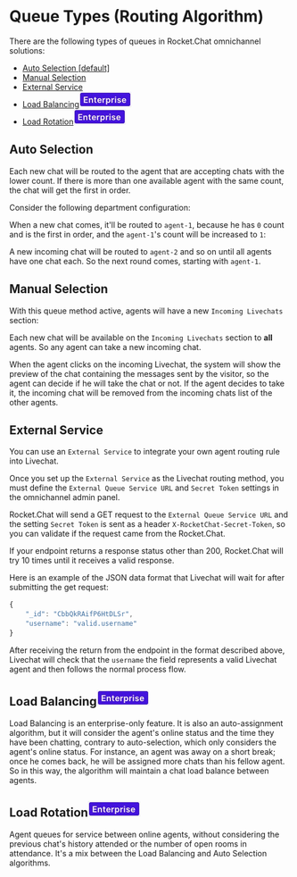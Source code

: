 # Queue Types \(Routing Algorithm\)

There are the following types of queues in Rocket.Chat omnichannel solutions:

* [Auto Selection \[default\]](queue-types-routing-algorithm.md#auto-selection)
* [Manual Selection](queue-types-routing-algorithm.md#manual-selection)
* [External Service](queue-types-routing-algorithm.md#external-service)
* [Load Balancing](queue-types-routing-algorithm.md#load-balancing)![](../../../../../.gitbook/assets/2021-06-10_22-31-38%20%283%29%20%283%29%20%281%29.jpg) 
* [Load Rotation](queue-types-routing-algorithm.md#load-rotation)![](../../../../../.gitbook/assets/2021-06-10_22-31-38%20%283%29%20%283%29%20%281%29.jpg) 

## Auto Selection

Each new chat will be routed to the agent that are accepting chats with the lower count. If there is more than one available agent with the same count, the chat will get the first in order.

Consider the following department configuration:

When a new chat comes, it'll be routed to `agent-1`, because he has `0` count and is the first in order, and the `agent-1`'s count will be increased to `1`:

A new incoming chat will be routed to `agent-2` and so on until all agents have one chat each. So the next round comes, starting with `agent-1`.

## Manual Selection

With this queue method active, agents will have a new `Incoming Livechats` section:

Each new chat will be available on the `Incoming Livechats` section to **all** agents. So any agent can take a new incoming chat.

When the agent clicks on the incoming Livechat, the system will show the preview of the chat containing the messages sent by the visitor, so the agent can decide if he will take the chat or not. If the agent decides to take it, the incoming chat will be removed from the incoming chats list of the other agents.

## External Service

You can use an `External Service` to integrate your own agent routing rule into Livechat.

Once you set up the `External Service` as the Livechat routing method, you must define the `External Queue Service URL` and `Secret Token` settings in the omnichannel admin panel.

Rocket.Chat will send a GET request to the `External Queue Service URL` and the setting `Secret Token` is sent as a header `X-RocketChat-Secret-Token`, so you can validate if the request came from the Rocket.Chat.

If your endpoint returns a response status other than 200, Rocket.Chat will try 10 times until it receives a valid response.

Here is an example of the JSON data format that Livechat will wait for after submitting the get request:

```javascript
{
    "_id": "CbbQkRAifP6HtDLSr",
    "username": "valid.username"
}
```

After receiving the return from the endpoint in the format described above, Livechat will check that the `username` the field represents a valid Livechat agent and then follows the normal process flow.

## Load Balancing![](../../../../../.gitbook/assets/2021-06-10_22-31-38%20%283%29%20%283%29%20%281%29.jpg) 

Load Balancing is an enterprise-only feature. It is also an auto-assignment algorithm, but it will consider the agent's online status and the time they have been chatting, contrary to auto-selection, which only considers the agent's online status. For instance, an agent was away on a short break; once he comes back, he will be assigned more chats than his fellow agent. So in this way, the algorithm will maintain a chat load balance between agents.

## Load Rotation![](../../../../../.gitbook/assets/2021-06-10_22-31-38%20%283%29%20%283%29%20%281%29.jpg) 

Agent queues for service between online agents, without considering the previous chat's history attended or the number of open rooms in attendance. It's a mix between the Load Balancing and Auto Selection algorithms.


